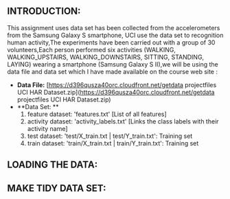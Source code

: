 ## INTRODUCTION: ##

 This assignment uses data set has been collected from the accelerometers from the Samsung Galaxy S smartphone, UCI use the data set to recognition human activity,The experiments have been carried out with a group of 30 volunteers,Each person performed six activities (WALKING, WALKING_UPSTAIRS, WALKING_DOWNSTAIRS, SITTING, STANDING, LAYING) wearing a smartphone (Samsung Galaxy S II),we will be using the data file and data set which I have made available on the course web site :
  
  - **Data File:** [https://d396qusza40orc.cloudfront.net/getdata projectfiles UCI HAR Dataset.zip](https://d396qusza40orc.cloudfront.net/getdata projectfiles UCI HAR Dataset.zip)
  - **Data Set: **
       1. feature dataset: 'features.txt' [List of all features]
       2. activity dataset: 'activity_labels.txt' [Links the class labels with their activity name]
       3. test dataset: 'test/X_train.txt | test/Y_train.txt': Training set
       4. train dataset: 'train/X_train.txt | train/Y_train.txt': Training set


## LOADING THE DATA: ##


## MAKE TIDY DATA SET: ##


